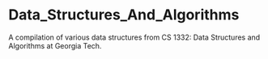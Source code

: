 Data_Structures_And_Algorithms
==============================

A compilation of various data structures from CS 1332: Data Structures and Algorithms at Georgia Tech.

